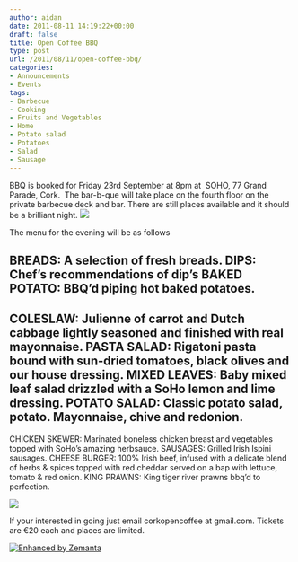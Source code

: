 ```yaml
---
author: aidan
date: 2011-08-11 14:19:22+00:00
draft: false
title: Open Coffee BBQ
type: post
url: /2011/08/11/open-coffee-bbq/
categories:
- Announcements
- Events
tags:
- Barbecue
- Cooking
- Fruits and Vegetables
- Home
- Potato salad
- Potatoes
- Salad
- Sausage
---
```


BBQ is booked for Friday 23rd September at 8pm at  SOHO, 77 Grand Parade, Cork.  The bar-b-que will take place on the fourth floor on the private barbecue deck and bar. There are still places available and it should be a brilliant night.
![](http://www.soho.ie/images/zendeck_000.jpg)


The menu for the evening will be as follows

BREADS: A selection of fresh breads.
DIPS: Chef’s recommendations of dip’s
BAKED POTATO: BBQ’d piping hot baked potatoes.
--------------------------------------------------------------------------------------------------------------

COLESLAW: Julienne of carrot and Dutch cabbage lightly seasoned and finished with real mayonnaise.
PASTA SALAD: Rigatoni pasta bound with sun-dried tomatoes, black olives and our house dressing.
MIXED LEAVES: Baby mixed leaf salad drizzled with a SoHo lemon and lime dressing.
POTATO SALAD: Classic potato salad, potato. Mayonnaise, chive and redonion.
--------------------------------------------------------------------------------------------------------------

CHICKEN SKEWER: Marinated boneless chicken breast and vegetables topped with SoHo’s amazing herbsauce.
SAUSAGES: Grilled Irish Ispini sausages.
CHEESE BURGER: 100% Irish beef, infused with a delicate blend of herbs & spices topped with red cheddar served on a bap with lettuce, tomato & red onion.
KING PRAWNS: King tiger river prawns bbq’d to perfection.

![](http://www.soho.ie/assets/Pictures/level-four.jpg)


If your interested in going just email corkopencoffee at gmail.com. Tickets are €20 each and places are limited.


[![Enhanced by Zemanta](http://img.zemanta.com/zemified_e.png?x-id=8408ce86-098f-408a-b487-ad44119cc5bb)
](http://www.zemanta.com/)
